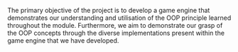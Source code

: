 The primary objective of the project is to develop a game engine that demonstrates our understanding and utilisation of the OOP principle learned throughout the module. Furthermore, we aim to demonstrate our grasp of the OOP concepts through the diverse implementations present within the game engine that we have developed.
